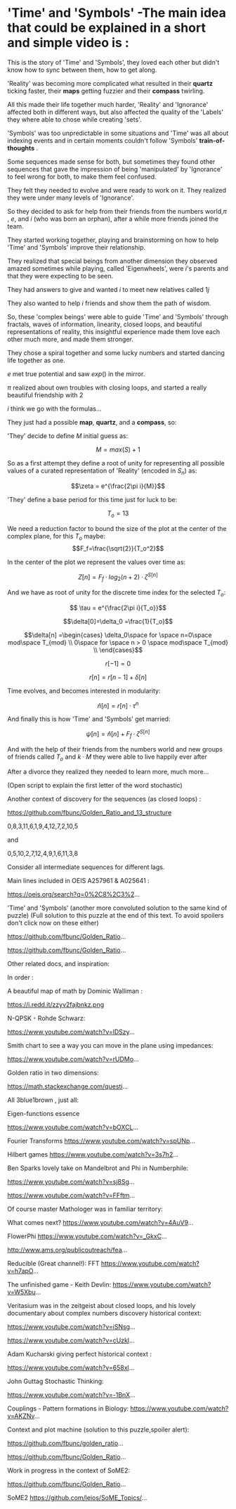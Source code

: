 

# 'Time' and 'Symbols' -The main idea that could be explained in a short and simple video is :


This is the story of 'Time' and 'Symbols', they loved each other but didn't know how to sync between them, how to get along. 

'Reality' was becoming more complicated what resulted in their **quartz** ticking faster, their **maps** getting fuzzier and their **compass** twirling. 

All this made their life together much harder, 'Reality' and 'Ignorance' affected both in different ways, but also affected the quality of the 'Labels' they where able to chose while creating 'sets'.

'Symbols' was too unpredictable in some situations and 'Time' was all about indexing events and in certain moments couldn't follow 'Symbols' **train-of-thoughts** . 

Some sequences made sense for both, but sometimes they found other sequences that gave the impression of being 'manipulated' by 'Ignorance' to feel wrong for both, to make them feel confused.  

They felt they needed to evolve and were ready to work on it. They realized they were under many levels of 'Ignorance'. 

So they decided to ask for help from their friends from the numbers world,$\pi$ , $e$, and $i$ (who was born an orphan), after a while more friends joined the team. 

They started working together, playing and brainstorming on how to help 'Time' and 'Symbols'  improve their relationship. 

They realized that special beings from another dimension they observed amazed sometimes while playing, called 'Eigenwheels', were $i$'s parents and that they were expecting to be seen.  

They had answers to give and wanted $i$ to meet new relatives called $1j$ 

They also wanted to help $i$ friends and show them the path of wisdom.

So, these 'complex beings' were able to guide 'Time' and 'Symbols' through fractals, waves of information, linearity, closed loops, and beautiful representations of reality, this insightful experience made them love each other much more, and made them stronger. 

They chose a spiral together and some lucky numbers and started dancing life together as one. 

$e$ met true potential and saw $exp()$ in the mirror. 

$\pi$ realized about own troubles with closing loops, and started a really beautiful friendship with $2$

$i$ think we go with the formulas...

They just had a possible **map**, **quartz**, and a **compass**, so:

'They' decide to define $M$ initial guess as: 

$$M=max(S)+1$$

So as a first attempt they  define a root of unity for representing all possible values of a curated representation of 'Reality' (encoded in $S_n$) as:

$$\zeta = e^{\frac{2\pi i}{M}}$$

'They' define a base period for this time just for luck to be:

$$ T_o  = 13 $$


We need a reduction factor to bound the size of the plot at the center of the complex plane, for this $T_o$ maybe:
$$F_f=\frac{\sqrt{2}}{T_o^2}$$


In the center of the plot we represent the values over time as: 

$$Z[n]=F_f·log_2(n+2)·\zeta^{S[n]}$$


And we have as root of unity for the discrete time index for the selected $T_o$:

$$ \tau = e^{\frac{2\pi i}{T_o}}$$



$$\delta[0]=\delta_0 =\frac{1}{T_o}$$

$$\delta[n] =\begin{cases} \delta_0\space for \space n=0\space mod\space T_{mod} \\
                     0\space for \space n > 0 \space mod\space T_{mod} \\
       \end{cases}$$

$$r[-1]=0$$


$$r[n] = r[n-1] + \delta[n] $$


Time evolves, and becomes interested in modularity:

$$\hat n[n] =r[n]·\tau^{n}$$


And finally this is how 'Time' and 'Symbols' get married:


$$\psi[n] = \hat n[n]+F_f·\zeta^{S[n]}$$

And with the help of their friends from the numbers world and new groups of friends called $T_o$ and $k·M$ they were able to live happily ever after 

After a divorce they realized they needed to learn more, much more... 

(Open script to explain the first letter of the word stochastic)












Another context of discovery for the sequences (as closed loops)  :

https://github.com/fbunc/Golden_Ratio_and_13_structure

 0,8,3,11,6,1,9,4,12,7,2,10,5 

and

0,5,10,2,7,12,4,9,1,6,11,3,8

Consider all intermediate sequences for different  lags. 

Main lines included  in OEIS  A257961 & A025641 :

https://oeis.org/search?q=0%2C8%2C3%2...

'Time' and 'Symbols'   (another more convoluted solution to the same kind of puzzle) (Full solution to this puzzle at the end of this text. To avoid spoilers don't click now on these either)

https://github.com/fbunc/Golden_Ratio...

https://github.com/fbunc/Golden_Ratio...

Other related docs, and inspiration:

In order :

A beautiful map of math by Dominic Walliman :

https://i.redd.it/zzyv2fajbnkz.png

N-QPSK - Rohde Schwarz:

https://www.youtube.com/watch?v=lDSzy...

Smith chart to see a way you can move in the plane using impedances:

https://www.youtube.com/watch?v=rUDMo...



Golden ratio in two dimensions:

https://math.stackexchange.com/questi...



All 3blue1brown , just all:

Eigen-functions essence

https://www.youtube.com/watch?v=bOXCL...

Fourier Transforms
https://www.youtube.com/watch?v=spUNp...

Hilbert games
https://www.youtube.com/watch?v=3s7h2...




Ben Sparks lovely take on Mandelbrot and Phi in  Numberphile:

https://www.youtube.com/watch?v=sj8Sg...

https://www.youtube.com/watch?v=FFftm...



Of course master Mathologer was in familiar territory:

What comes next?
https://www.youtube.com/watch?v=4AuV9...

FlowerPhi
https://www.youtube.com/watch?v=_GkxC...

http://www.ams.org/publicoutreach/fea...




Reducible (Great channel!):
FFT
https://www.youtube.com/watch?v=h7apO...




The unfinished game - Keith Devlin:
https://www.youtube.com/watch?v=W5Xbu...

Veritasium was in the zeitgeist about closed loops, and his lovely documentary about complex numbers discovery historical context:

https://www.youtube.com/watch?v=iSNsg...

https://www.youtube.com/watch?v=cUzkl...




Adam Kucharski giving perfect historical context :

https://www.youtube.com/watch?v=658xl...



John Guttag Stochastic Thinking:

https://www.youtube.com/watch?v=-1BnX...


Couplings - Pattern formations in Biology:
https://www.youtube.com/watch?v=AKZNv...




Context and plot machine (solution to this puzzle,spoiler alert):

https://github.com/fbunc/golden_ratio...

https://github.com/fbunc/Golden_Ratio...





Work in progress in the context of SoME2:

https://github.com/fbunc/Golden_Ratio...


SoME2
https://github.com/leios/SoME_Topics/...



